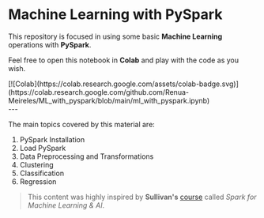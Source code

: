 # Machine Learning with PySpark

This repository is focused in using some basic **Machine Learning** operations with **PySpark**.

Feel free to open this notebook in **Colab** and play with the code as you wish.

<div>
    [![Colab](https://colab.research.google.com/assets/colab-badge.svg)](https://colab.research.google.com/github.com/Renua-Meireles/ML_with_pyspark/blob/main/ml_with_pyspark.ipynb)
</div>
---

The main topics covered by this material are:
1. PySpark Installation
2. Load PySpark
3. Data Preprocessing and Transformations
4. Clustering
5. Classification
6. Regression



> This content was highly inspired by **Sullivan's** [course](https://www.linkedin.com/learning/instructors/dan-sullivan) called *Spark for Machine Learning & AI*.
